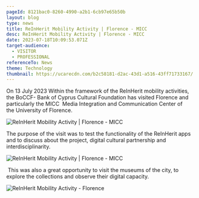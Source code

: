 ```yaml
---
pageId: 8121bac0-8260-4990-a2b1-6cb97e65b50b
layout: blog
type: news
title: ReInHerit Mobility Activity | Florence - MICC
desc: ReInHerit Mobility Activity | Florence - MICC
date: 2023-07-18T10:09:53.071Z
target-audience:
  - VISITOR
  - PROFESSIONAL
referenceTo: News
theme: Technology
thumbnail: https://ucarecdn.com/b2c58181-d2ac-43d1-a516-43ff71733167/
---
```

On 13 July 2023 Within the framework of the ReInHerit mobility activities, the BoCCF- Bank of Cyprus Cultural Foundation has visited Florence and particularly the MICC  Media Integration and Communication Center of the University of Florence.

![ReInHerit Mobility Activity | Florence - MICC](https://ucarecdn.com/da573060-e86b-46ce-974c-60cef8d7bace/ "ReInHerit Mobility Activity | Florence - MICC")

The purpose of the visit was to test the functionality of the ReInHerit apps and to discuss about the project, digital cultural partnership and interdisciplinarity. 

![ReInHerit Mobility Activity | Florence - MICC](https://ucarecdn.com/a3501f9d-a069-4809-9a35-3b0132ede7b9/ "ReInHerit Mobility Activity | Florence - MICC")

 This was also a great opportunity to visit the museums of the city, to explore the collections and observe their digital capacity.

![ReInHerit Mobility Activity - Florence](https://ucarecdn.com/ea8626c6-0b51-4ac2-894f-763409a4b076/ "ReInHerit Mobility Activity - Florence")